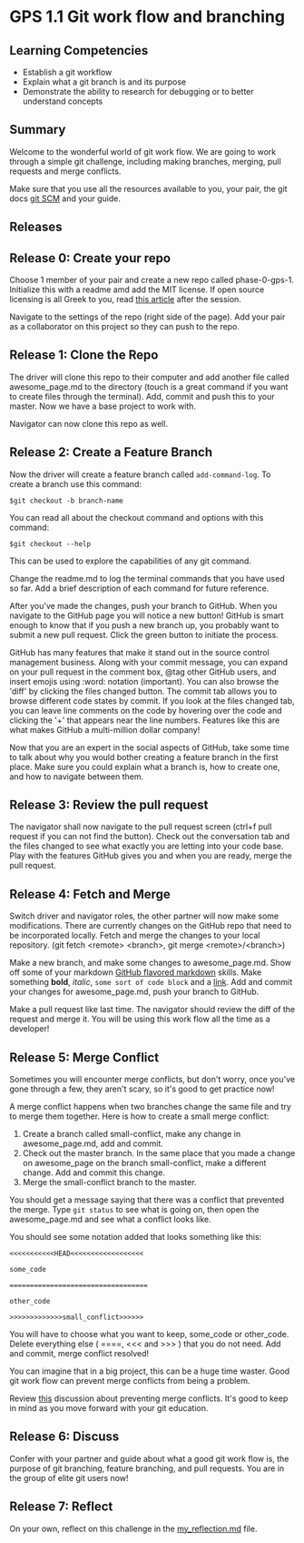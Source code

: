 # GPS 1.1 Git work flow and branching

## Learning Competencies
- Establish a git workflow
- Explain what a git branch is and its purpose
- Demonstrate the ability to research for debugging or to better understand concepts


## Summary

Welcome to the wonderful world of git work flow. We are going to work through a simple git challenge, including making branches, merging, pull requests and merge conflicts.

Make sure that you use all the resources available to you, your pair, the git docs [git SCM](http://git-scm.com/documentation) and your guide.

## Releases

## Release 0: Create your repo

Choose 1 member of your pair and create a new repo called phase-0-gps-1. Initialize this with a readme amd add the MIT license. If open source licensing is all Greek to you, read [this article](http://choosealicense.com/) after the session.

Navigate to the settings of the repo (right side of the page). Add your pair as a collaborator on this project so they can push to the repo.

## Release 1: Clone the Repo

The driver will clone this repo to their computer and add another file called awesome_page.md to the directory (touch is a great command if you want to create files through the terminal). Add, commit and push this to your master. Now we have a base project to work with.

Navigator can now clone this repo as well.

## Release 2: Create a Feature Branch

Now the driver will create a feature branch called `add-command-log`. To create a branch use this command:

  `$git checkout -b branch-name`

You can read all about the checkout command and options with this command:

  `$git checkout --help`

This can be used to explore the capabilities of any git command.

Change the readme.md to log the terminal commands that you have used so far. Add a brief description of each command for future reference.

After you've made the changes, push your branch to GitHub. When you navigate to the GitHub page you will notice a new button! GitHub is smart enough to know that if you push a new branch up, you probably want to submit a new pull request. Click the green button to initiate the process.

GitHub has many features that make it stand out in the source control management business. Along with your commit message, you can expand on your pull request in the comment box, @tag other GitHub users, and insert emojis using :word: notation (important). You can also browse the 'diff' by clicking the files changed button. The commit tab allows you to browse different code states by commit. If you look at the files changed tab, you can leave line comments on the code by hovering over the code and clicking the '+' that appears near the line numbers. Features like this are what makes GitHub a multi-million dollar company!

Now that you are an expert in the social aspects of GitHub, take some time to talk about why you would bother creating a feature branch in the first place. Make sure you could explain what a branch is, how to create one, and how to navigate between them.

## Release 3: Review the pull request

The navigator shall now navigate to the pull request screen (ctrl+f pull request if you can not find the button). Check out the conversation tab and the files changed to see what exactly you are letting into your code base. Play with the features GitHub gives you and when you are ready, merge the pull request.

## Release 4: Fetch and Merge

Switch driver and navigator roles, the other partner will now make some modifications. There are currently changes on the GitHub repo that need to be incorporated locally. Fetch and merge the changes to your local repository. (git fetch \<remote\> \<branch\>, git merge \<remote\>/\<branch\>)

Make a new branch, and make some changes to awesome_page.md. Show off some of your markdown [ GitHub flavored markdown](https://help.github.com/articles/markdown-basics/) skills. Make something **bold**, *italic*, `some sort of code block` and a [link](http://daringfireball.net/projects/markdown/syntax). Add and commit your changes for awesome_page.md, push your branch to GitHub.

Make a pull request like last time. The navigator should review the diff of the request and merge it. You will be using this work flow all the time as a developer!

## Release 5: Merge Conflict
Sometimes you will encounter merge conflicts, but don't worry, once you've gone through a few, they aren't scary, so it's good to get practice now!

A merge conflict happens when two branches change the same file and try to merge them together. Here is how to create a small merge conflict:

1. Create a branch called small-conflict, make any change in awesome_page.md, add and commit.
2. Check out the master branch. In the same place that you made a change on awesome_page on the branch small-conflict, make a different change. Add and commit this change.
3. Merge the small-conflict branch to the master.

You should get a message saying that there was a conflict that prevented the merge. Type `git status` to see what is going on, then open the awesome_page.md and see what a conflict looks like.

You should see some notation added that looks something like this:

```
<<<<<<<<<<<HEAD<<<<<<<<<<<<<<<<<<

some_code

==================================

other_code

>>>>>>>>>>>>>small_conflict>>>>>>
```

You will have to choose what you want to keep, some_code or other_code. Delete everything else ( ====, <<< and >>> ) that you do not need. Add and commit, merge conflict resolved!

You can imagine that in a big project, this can be a huge time waster. Good git work flow can prevent merge conflicts from being a problem.

Review [this](http://stackoverflow.com/questions/16490873/how-to-avoid-git-conflicts-in-a-team) discussion about preventing merge conflicts. It's good to keep in mind as you move forward with your git education.

## Release 6: Discuss

Confer with your partner and guide about what a good git work flow is, the purpose of git branching, feature branching, and pull requests. You are in the group of elite git users now!

## Release 7: Reflect
On your own, reflect on this challenge in the [my_reflection.md](my_reflection.md) file.
